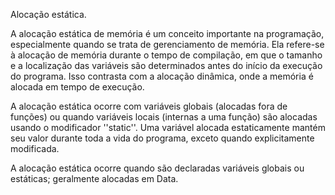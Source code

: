 Alocação estática.

A alocação estática de memória é um conceito importante na programação, especialmente quando se trata de gerenciamento de memória. Ela refere-se à alocação de memória durante o tempo de compilação, em que o tamanho e a localização das variáveis são determinados antes do início da execução do programa. Isso contrasta com a alocação dinâmica, onde a memória é alocada em tempo de execução.

A alocação estática ocorre com variáveis globais (alocadas fora de funções) ou quando variáveis locais (internas a uma função) são alocadas usando o modificador ''static''. Uma variável alocada estaticamente mantém seu valor durante toda a vida do programa, exceto quando explicitamente modificada.

A alocação estática ocorre quando são declaradas variáveis globais ou estáticas; geralmente alocadas em Data.

